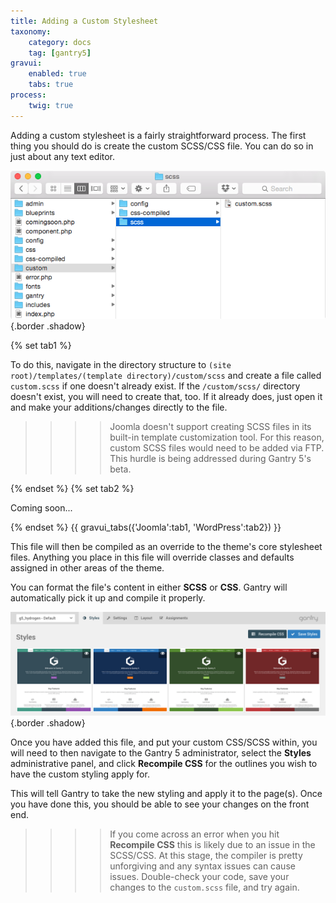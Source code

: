 ```yaml
---
title: Adding a Custom Stylesheet
taxonomy:
    category: docs
    tag: [gantry5]
gravui:
    enabled: true
    tabs: true
process:
    twig: true
---
```


Adding a custom stylesheet is a fairly straightforward process. The first thing you should do is create the custom SCSS/CSS file. You can do so in just about any text editor.

![Custom File](custom.png) {.border .shadow}

{% set tab1 %}

To do this, navigate in the directory structure to `(site root)/templates/(template directory)/custom/scss` and create a file called `custom.scss` if one doesn't already exist. If the `/custom/scss/` directory doesn't exist, you will need to create that, too. If it already does, just open it and make your additions/changes directly to the file.

>>>> Joomla doesn't support creating SCSS files in its built-in template customization tool. For this reason, custom SCSS files would need to be added via FTP. This hurdle is being addressed during Gantry 5's beta.

{% endset %}
{% set tab2 %}

Coming soon...

{% endset %}
{{ gravui_tabs({'Joomla':tab1, 'WordPress':tab2}) }}

This file will then be compiled as an override to the theme's core stylesheet files. Anything you place in this file will override classes and defaults assigned in other areas of the theme.

You can format the file's content in either **SCSS** or **CSS**. Gantry will automatically pick it up and compile it properly.

![Recompile CSS](custom_2.png) {.border .shadow}

Once you have added this file, and put your custom CSS/SCSS within, you will need to then navigate to the Gantry 5 administrator, select the **Styles** administrative panel, and click **Recompile CSS** for the outlines you wish to have the custom styling apply for. 

This will tell Gantry to take the new styling and apply it to the page(s). Once you have done this, you should be able to see your changes on the front end.

>>>> If you come across an error when you hit **Recompile CSS** this is likely due to an issue in the SCSS/CSS. At this stage, the compiler is pretty unforgiving and any syntax issues can cause issues. Double-check your code, save your changes to the `custom.scss` file, and try again.